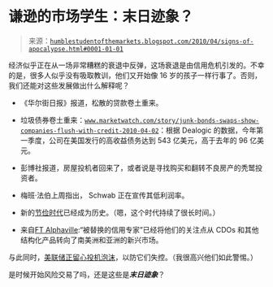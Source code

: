 <!--yml

类别：未分类

日期：2024-05-18 00:34:46

-->

# 谦逊的市场学生：末日迹象？

> 来源：[`humblestudentofthemarkets.blogspot.com/2010/04/signs-of-apocalypse.html#0001-01-01`](https://humblestudentofthemarkets.blogspot.com/2010/04/signs-of-apocalypse.html#0001-01-01)

经济似乎正在从一场非常糟糕的衰退中反弹，这场衰退是由信用危机引发的。不幸的是，很多人似乎没有吸取教训，他们又开始像 16 岁的孩子一样行事了。否则，我们还能对这些发展做出什么解释呢？

+   《华尔街日报》报道，松散的贷款卷土重来。

+   垃圾债券卷土重来：[`www.marketwatch.com/story/junk-bonds-swaps-show-companies-flush-with-credit-2010-04-02`](http://www.marketwatch.com/story/junk-bonds-swaps-show-companies-flush-with-credit-2010-04-02)：根据 Dealogic 的数据，今年第一季度，公司在美国发行的高收益债务达到 543 亿美元，高于去年的 96 亿美元。

+   彭博社报道，房屋投机者回来了，或者说是寻找购买和翻转不良房产的秃鹫投资者。

+   梅班·法伯上周指出， Schwab 正在宣传其低利润率。

+   新的[节俭时代](http://blogs.reuters.com/great-debate/2010/04/01/the-age-of-frugality-takes-a-holiday/)已经成为历史。（嗯，这个时代持续了很长时间。）

+   来自[FT Alphaville](http://ftalphaville.ft.com/blog/2010/04/06/195931/from-cdos-to-ems-what-could-go-wrong/):“被替换的信用专家”已经将他们的关注点从 CDOs 和其他结构化产品转向了南美洲和亚洲的新兴市场。

与此同时，[美联储正留心投机泡沫](http://finance.yahoo.com/news/Fed-keeps-eyes-out-for-apf-3930377589.html?x=0&sec=topStories&pos=main&asset=dc0f6968c8c32a0c87af5ef10bfe8c10&ccode=mp)，以防它们失控。（我很高兴他们如此警惕。）

是时候开始风险交易了吗，还是这些是***末日迹象***？
